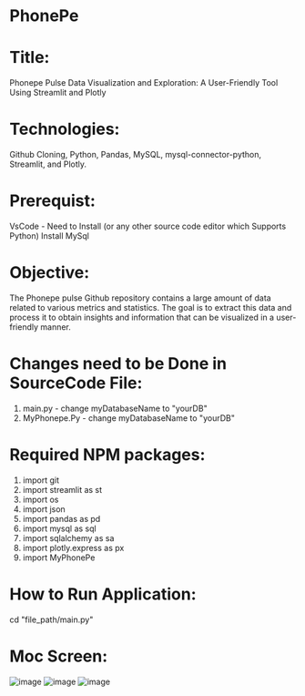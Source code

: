 # PhonePe
# Title:
Phonepe Pulse Data Visualization and Exploration:
A User-Friendly Tool Using Streamlit and Plotly
# Technologies:
Github Cloning, Python, Pandas, MySQL,
mysql-connector-python, Streamlit, and Plotly.

# Prerequist: 
VsCode - Need to Install (or any other source code editor which Supports Python) 
Install MySql

# Objective:
The Phonepe pulse Github repository contains a large amount of data related to
various metrics and statistics. The goal is to extract this data and process it to obtain
insights and information that can be visualized in a user-friendly manner.

# Changes need to be Done in SourceCode File:
  1) main.py - change myDatabaseName to "yourDB"
  2) MyPhonepe.Py - change myDatabaseName to "yourDB"
# Required NPM packages:
  1) import git
  2) import streamlit as st
  3) import os
  4) import json
  5) import pandas as pd
  6) import mysql as sql
  7) import sqlalchemy as sa
  8) import plotly.express as px
  9) import MyPhonePe
# How to Run Application:
  cd "file_path/main.py"

# Moc Screen:
![image](https://github.com/praveennandagopal/PhonePe/assets/45605371/e8db8408-49ba-470d-a194-1e40510e8eb2)
![image](https://github.com/praveennandagopal/PhonePe/assets/45605371/f92ab172-2960-4a95-8878-e552f341728e)
![image](https://github.com/praveennandagopal/PhonePe/assets/45605371/6ac8d511-8d00-4738-85ce-7e84f2c23a4f)

